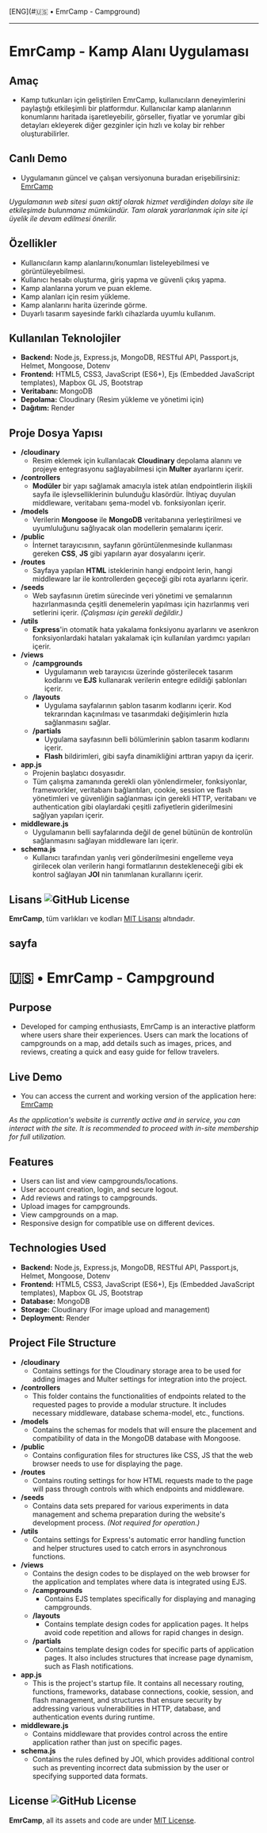 [ENG](#🇺🇸 • EmrCamp - Campground)

---
# EmrCamp - Kamp Alanı Uygulaması

## Amaç
+ Kamp tutkunları için geliştirilen EmrCamp, kullanıcıların deneyimlerini paylaştığı etkileşimli bir platformdur. Kullanıcılar kamp alanlarının konumlarını haritada işaretleyebilir, görseller, fiyatlar ve yorumlar gibi detayları ekleyerek diğer gezginler için hızlı ve kolay bir rehber oluşturabilirler.

## Canlı Demo
+ Uygulamanın güncel ve çalışan versiyonuna buradan erişebilirsiniz: [EmrCamp](https://emrcamp.onrender.com)

*Uygulamanın web sitesi şuan aktif olarak hizmet verdiğinden dolayı site ile etkileşimde bulunmanız mümkündür. Tam olarak yararlanmak için site içi üyelik ile devam edilmesi önerilir.*

## Özellikler
+ Kullanıcıların kamp alanlarını/konumları listeleyebilmesi ve görüntüleyebilmesi.
+ Kullanıcı hesabı oluşturma, giriş yapma ve güvenli çıkış yapma.
+ Kamp alanlarına yorum ve puan ekleme. 
+ Kamp alanları için resim yükleme.
+ Kamp alanlarını harita üzerinde görme.
+ Duyarlı tasarım sayesinde farklı cihazlarda uyumlu kullanım. 


## Kullanılan Teknolojiler
+ **Backend:** Node.js, Express.js, MongoDB, RESTful API, Passport.js, Helmet, Mongoose, Dotenv
+ **Frontend:** HTML5, CSS3, JavaScript (ES6+), Ejs (Embedded JavaScript templates), Mapbox GL JS, Bootstrap
+ **Veritabanı:** MongoDB
+ **Depolama:** Cloudinary (Resim yükleme ve yönetimi için) 
+ **Dağıtım:** Render

## Proje Dosya Yapısı
+ **/cloudinary**
    - Resim eklemek için kullanılacak **Cloudinary** depolama alanını ve projeye entegrasyonu sağlayabilmesi için **Multer** ayarlarını içerir.
+ **/controllers**
    - **Modüler** bir yapı sağlamak amacıyla istek atılan endpointlerin ilişkili sayfa ile işlevselliklerinin bulunduğu klasördür. İhtiyaç duyulan middleware, veritabanı şema-model vb. fonksiyonları içerir.
+ **/models**
    - Verilerin **Mongoose** ile  **MongoDB** veritabanına yerleştirilmesi ve uyumluluğunu sağlıyacak olan modellerin şemalarını içerir.
+ **/public**
    - İnternet tarayıcısının, sayfanın görüntülenmesinde kullanması gereken **CSS**, **JS** gibi yapıların ayar dosyalarını içerir.
+ **/routes**
    - Sayfaya yapılan **HTML** isteklerinin hangi endpoint lerin, hangi middleware lar ile kontrollerden geçeceği gibi rota ayarlarını içerir.
+ **/seeds**
    - Web sayfasının üretim sürecinde veri yönetimi ve şemalarının hazırlanmasında çeşitli denemelerin yapılması için hazırlanmış veri setlerini içerir. *(Çalışması için gerekli değildir.)*
+ **/utils**
    - **Express**'in otomatik hata yakalama fonksiyonu ayarlarını ve asenkron fonksiyonlardaki hataları yakalamak için kullanılan yardımcı yapıları içerir.
+ **/views**
    - **/campgrounds**
        * Uygulamanın web tarayıcısı üzerinde gösterilecek tasarım kodlarını ve **EJS** kullanarak verilerin entegre edildiği şablonları içerir.
    - **/layouts**
        * Uygulama sayfalarının şablon tasarım kodlarını içerir. Kod tekrarından kaçınılması ve tasarımdaki değişimlerin hızla sağlanmasını sağlar.
    - **/partials**
        * Uygulama sayfasının belli bölümlerinin şablon tasarım kodlarını içerir.
        * **Flash** bildirimleri, gibi sayfa dinamikliğini arttıran yapıyı da içerir.
+ **app.js**
    - Projenin başlatıcı dosyasıdır. 
    - Tüm çalışma zamanında gerekli olan yönlendirmeler, fonksiyonlar, frameworkler, veritabanı bağlantıları, cookie, session ve flash yönetimleri ve güvenliğin sağlanması için gerekli HTTP, veritabanı ve authentication gibi olaylardaki çeşitli zafiyetlerin giderilmesini sağlyan yapıları içerir.
+ **middleware.js**
    - Uygulamanın belli sayfalarında değil de genel bütünün de kontrolün sağlanmasını sağlayan middleware ları içerir.
+ **schema.js**
    - Kullanıcı tarafından yanlış veri gönderilmesini engelleme veya girilecek olan verilerin hangi formatlarının destekleneceği gibi ek kontrol sağlayan **JOI** nin tanımlanan kurallarını içerir.

## Lisans ![GitHub License](https://img.shields.io/github/license/emirhancrci/EmrCamp)
**EmrCamp**, tüm varlıkları ve kodları [MIT Lisansı](https://github.com/emirhancrci/EmrCamp/blob/main/LICENSE) altındadır. 


## sayfa


# 🇺🇸 • EmrCamp - Campground

## Purpose
+ Developed for camping enthusiasts, EmrCamp is an interactive platform where users share their experiences. Users can mark the locations of campgrounds on a map, add details such as images, prices, and reviews, creating a quick and easy guide for fellow travelers.

## Live Demo
+ You can access the current and working version of the application here: [EmrCamp](https://emrcamp.onrender.com)

*As the application's website is currently active and in service, you can interact with the site. It is recommended to proceed with in-site membership for full utilization.*

## Features
+ Users can list and view campgrounds/locations.
+ User account creation, login, and secure logout.
+ Add reviews and ratings to campgrounds.
+ Upload images for campgrounds.
+ View campgrounds on a map.
+ Responsive design for compatible use on different devices.

## Technologies Used
+ **Backend:** Node.js, Express.js, MongoDB, RESTful API, Passport.js, Helmet, Mongoose, Dotenv
+ **Frontend:** HTML5, CSS3, JavaScript (ES6+), Ejs (Embedded JavaScript templates), Mapbox GL JS, Bootstrap
+ **Database:** MongoDB
+ **Storage:** Cloudinary (For image upload and management)
+ **Deployment:** Render

## Project File Structure
+ **/cloudinary**
    - Contains settings for the Cloudinary storage area to be used for adding images and Multer settings for integration into the project.
+ **/controllers**
    - This folder contains the functionalities of endpoints related to the requested pages to provide a modular structure. It includes necessary middleware, database schema-model, etc., functions.
+ **/models**
    - Contains the schemas for models that will ensure the placement and compatibility of data in the MongoDB database with Mongoose.
+ **/public**
    - Contains configuration files for structures like CSS, JS that the web browser needs to use for displaying the page.
+ **/routes**
    - Contains routing settings for how HTML requests made to the page will pass through controls with which endpoints and middleware.
+ **/seeds**
    - Contains data sets prepared for various experiments in data management and schema preparation during the website's development process. *(Not required for operation.)*
+ **/utils**
    - Contains settings for Express's automatic error handling function and helper structures used to catch errors in asynchronous functions.
+ **/views**
    - Contains the design codes to be displayed on the web browser for the application and templates where data is integrated using EJS.
    - **/campgrounds**
        * Contains EJS templates specifically for displaying and managing campgrounds.
    - **/layouts**
        * Contains template design codes for application pages. It helps avoid code repetition and allows for rapid changes in design.
    - **/partials**
        * Contains template design codes for specific parts of application pages. It also includes structures that increase page dynamism, such as Flash notifications.
+ **app.js**
    - This is the project's startup file. It contains all necessary routing, functions, frameworks, database connections, cookie, session, and flash management, and structures that ensure security by addressing various vulnerabilities in HTTP, database, and authentication events during runtime.
+ **middleware.js**
    - Contains middleware that provides control across the entire application rather than just on specific pages.
+ **schema.js**
    - Contains the rules defined by JOI, which provides additional control such as preventing incorrect data submission by the user or specifying supported data formats.

## License ![GitHub License](https://img.shields.io/github/license/emirhancrci/EmrCamp)
**EmrCamp**, all its assets and code are under [MIT License](https://github.com/emirhancrci/EmrCamp/blob/main/LICENSE).

